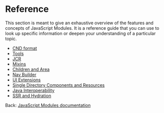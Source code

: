 # Reference

This section is meant to give an exhaustive overview of the features and concepts of JavaScript Modules. It is a reference guide that you can use to look up specific information or deepen your understanding of a particular topic.

- [CND format](./1-cnd-format/)
- [Tools](./2-tools/)
- [JCR](./3-jcr/)
- [Mixins](./4-mixins/)
- [Children and Area](./5-children-and-area/)
- [Nav Builder](./6-nav-builder/)
- [UI Extensions](./7-ui-extensions/)
- [Single Directory Components and Resources](./8-single-directory-components-and-resources/)
- [Java Interoperability](./9-java-interoperability/)
- [SSR and Hydration](./A-ssr-and-hydration/)

Back: [JavaScript Modules documentation](..)

